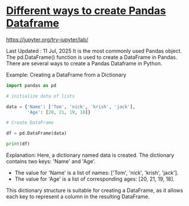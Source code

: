 # **[Different ways to create Pandas Dataframe](https://www.geeksforgeeks.org/python/different-ways-to-create-pandas-dataframe/)**

<https://jupyter.org/try-jupyter/lab/>

Last Updated : 11 Jul, 2025
It is the most commonly used Pandas object. The pd.DataFrame() function is used to create a DataFrame in Pandas. There are several ways to create a Pandas Dataframe in Python.

Example: Creating a DataFrame from a Dictionary

```python
import pandas as pd

# initialize data of lists

data = {'Name': ['Tom', 'nick', 'krish', 'jack'],
        'Age': [20, 21, 19, 18]}

# Create DataFrame

df = pd.DataFrame(data)

print(df)
```

Explanation: Here, a dictionary named data is created. The dictionary contains two keys: 'Name' and 'Age'.

- The value for 'Name' is a list of names: ['Tom', 'nick', 'krish', 'jack'].
- The value for 'Age' is a list of corresponding ages: [20, 21, 19, 18].

This dictionary structure is suitable for creating a DataFrame, as it allows each key to represent a column in the resulting DataFrame.
